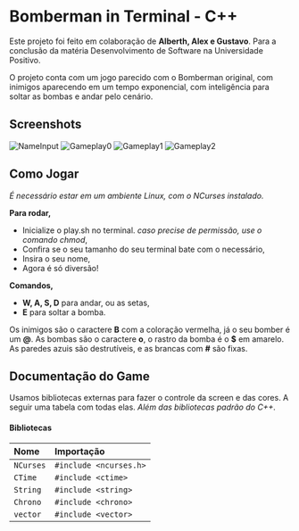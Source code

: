 
# **Bomberman in Terminal - C++**

Este projeto foi feito em colaboração de **Alberth, Alex e Gustavo**. Para a conclusão da matéria Desenvolvimento de Software na Universidade Positivo.

O projeto conta com um jogo parecido com o Bomberman original, com inimigos aparecendo em um tempo exponencial, com inteligência para soltar as bombas e andar pelo cenário. 




## **Screenshots**

![NameInput](github.com/alexmuchau/jogo-dev-software/images/image0.jpeg)
![Gameplay0](github.com/alexmuchau/jogo-dev-software/images/image1.jpeg)
![Gameplay1](github.com/alexmuchau/jogo-dev-software/images/image2.jpeg)
![Gameplay2](github.com/alexmuchau/jogo-dev-software/images/image3.jpeg)


## **Como Jogar**
*É necessário estar em um ambiente Linux, com o NCurses instalado.*

**Para rodar,**
* Inicialize o play.sh no terminal. *caso precise de permissão, use o comando chmod*,
* Confira se o seu tamanho do seu terminal bate com o necessário,
* Insira o seu nome,
* Agora é só diversão!

**Comandos,**
* **W, A, S, D** para andar, ou as setas,
* **E** para soltar a bomba.

Os inimigos são o caractere **B** com a coloração vermelha, já o seu bomber é um **@**. As bombas são o caractere **o**, o rastro da bomba é o **$** em amarelo. As paredes azuis são destrutíveis, e as brancas com **#** são fixas.


## **Documentação do Game**

Usamos bibliotecas externas para fazer o controle da screen e das cores. A seguir uma tabela com todas elas. *Além das bibliotecas padrão do C++.*

#### **Bibliotecas**

| Nome   | Importação
| :---------- | :---------
| `NCurses`      | `#include <ncurses.h>`
| `CTime`      | `#include <ctime>`
| `String`      | `#include <string>`
| `Chrono`      | `#include <chrono>`
| `vector`      | `#include <vector>`


